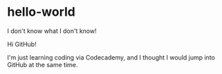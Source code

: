 # hello-world
I don't know what I don't know!

Hi GitHub! 

I'm just learning coding via Codecademy, and I thought I would jump into GitHub at the same time. 
